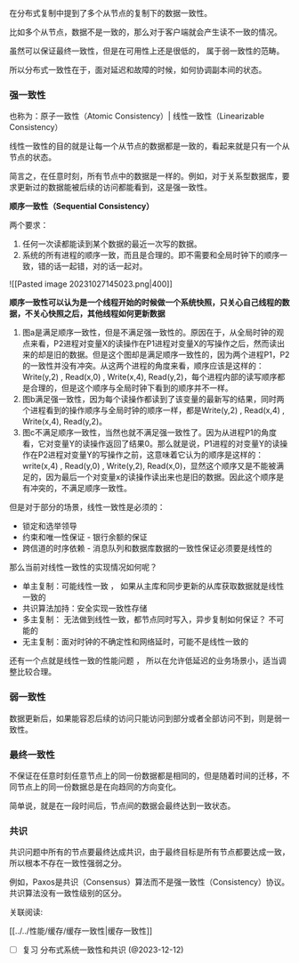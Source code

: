 

在分布式复制中提到了多个从节点的复制下的数据一致性。

比如多个从节点，数据不是一致的，那么对于客户端就会产生读不一致的情况。

虽然可以保证最终一致性，但是在可用性上还是很低的， 属于弱一致性的范畴。

所以分布式一致性在于，面对延迟和故障的时候，如何协调副本间的状态。

### 强一致性

也称为：原子一致性（Atomic Consistency）| 线性一致性（Linearizable Consistency）

线性一致性的目的就是让每一个从节点的数据都是一致的，看起来就是只有一个从节点的状态。

简言之，在任意时刻，所有节点中的数据是一样的。例如，对于关系型数据库，要求更新过的数据能被后续的访问都能看到，这是强一致性。

**顺序一致性（Sequential Consistency）**

两个要求：

1. 任何一次读都能读到某个数据的最近一次写的数据。
2. 系统的所有进程的顺序一致，而且是合理的。即不需要和全局时钟下的顺序一致，错的话一起错，对的话一起对。

![[Pasted image 20231027145023.png|400]]

**顺序一致性可以认为是一个线程开始的时候做一个系统快照，只关心自己线程的数据，不关心快照之后，其他线程如何更新数据**

1. 图a是满足顺序一致性，但是不满足强一致性的。原因在于，从全局时钟的观点来看，P2进程对变量X的读操作在P1进程对变量X的写操作之后，然而读出来的却是旧的数据。但是这个图却是满足顺序一致性的，因为两个进程P1，P2的一致性并没有冲突。从这两个进程的角度来看，顺序应该是这样的：Write(y,2) , Read(x,0) , Write(x,4), Read(y,2)，每个进程内部的读写顺序都是合理的，但是这个顺序与全局时钟下看到的顺序并不一样。
2. 图b满足强一致性，因为每个读操作都读到了该变量的最新写的结果，同时两个进程看到的操作顺序与全局时钟的顺序一样，都是Write(y,2) , Read(x,4) , Write(x,4), Read(y,2)。
3. 图c不满足顺序一致性，当然也就不满足强一致性了。因为从进程P1的角度看，它对变量Y的读操作返回了结果0。那么就是说，P1进程的对变量Y的读操作在P2进程对变量Y的写操作之前，这意味着它认为的顺序是这样的：write(x,4) , Read(y,0) , Write(y,2), Read(x,0)，显然这个顺序又是不能被满足的，因为最后一个对变量x的读操作读出来也是旧的数据。因此这个顺序是有冲突的，不满足顺序一致性。

但是对于部分的场景，线性一致性是必须的：

- 锁定和选举领导
- 约束和唯一性保证 - 银行余额的保证
- 跨信道的时序依赖 - 消息队列和数据库数据的一致性保证必须要是线性的

那么当前对线性一致性的实现情况如何呢？

- 单主复制：可能线性一致 ， 如果从主库和同步更新的从库获取数据就是线性一致的
- 共识算法加持：安全实现一致性存储
- 多主复制： 无法做到线性一致，都节点同时写入，异步复制如何保证？ 不可能的
- 无主复制：面对时钟的不确定性和网络延时，可能不是线性一致的

还有一个点就是线性一致的性能问题 ， 所以在允许低延迟的业务场景小，适当调整比较合理。

### 弱一致性

数据更新后，如果能容忍后续的访问只能访问到部分或者全部访问不到，则是弱一致性。

### 最终一致性

不保证在任意时刻任意节点上的同一份数据都是相同的，但是随着时间的迁移，不同节点上的同一份数据总是在向趋同的方向变化。

简单说，就是在一段时间后，节点间的数据会最终达到一致状态。

### 共识

共识问题中所有的节点要最终达成共识，由于最终目标是所有节点都要达成一致，所以根本不存在一致性强弱之分。

例如，Paxos是共识（Consensus）算法而不是强一致性（Consistency）协议。共识算法没有一致性级别的区分。

关联阅读:

[[../../性能/缓存/缓存一致性|缓存一致性]]


- [ ]  复习 分布式系统一致性和共识 (@2023-12-12)